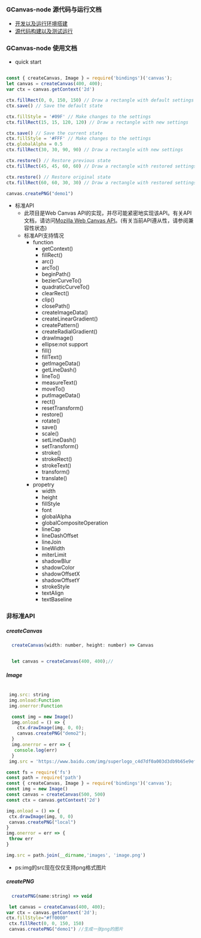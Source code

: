 ### GCanvas-node  源代码与运行文档

  * [开发以及运行环境搭建](./env/readme.md)
  * [源代码构建以及测试运行](./src/readme.md)

### GCanvas-node 使用文档

  * quick start
``` javascript
  
const { createCanvas, Image } = require('bindings')('canvas');
let canvas = createCanvas(400, 400);
var ctx = canvas.getContext('2d')

ctx.fillRect(0, 0, 150, 150) // Draw a rectangle with default settings
ctx.save() // Save the default state

ctx.fillStyle = '#09F' // Make changes to the settings
ctx.fillRect(15, 15, 120, 120) // Draw a rectangle with new settings

ctx.save() // Save the current state
ctx.fillStyle = '#FFF' // Make changes to the settings
ctx.globalAlpha = 0.5
ctx.fillRect(30, 30, 90, 90) // Draw a rectangle with new settings

ctx.restore() // Restore previous state
ctx.fillRect(45, 45, 60, 60) // Draw a rectangle with restored settings

ctx.restore() // Restore original state
ctx.fillRect(60, 60, 30, 30) // Draw a rectangle with restored settings

canvas.createPNG("demo1")
 ```

 * 标准API
   * 此项目是Web Canvas API的实现，并尽可能紧密地实现该API。有关API文档，请访问[Mozilla Web Canvas API](https://developer.mozilla.org/zh-CN/docs/Web/API/CanvasRenderingContext2D)。(有关当前API遵从性，请参阅兼容性状态)
   * 标准API支持情况
     * function
        - getContext()
        - fillRect() 
        - arc()
        - arcTo()
        - beginPath()
        - bezierCurveTo()
        - quadraticCurveTo()
        - clearRect()
        - clip()
        - closePath()
        - createImageData()
        - createLinearGradient()
        - createPattern()
        - createRadialGradient()
        - drawImage()
        - ellipse:not support
        - fill()
        - fillText() 
        - getImageData()
        - getLineDash()
        - lineTo()
        - measureText()
        - moveTo()
        - putImageData()
        - rect()
        - resetTransform()
        - restore()
        - rotate()
        - save()
        - scale()
        - setLineDash()
        - setTransform()
        - stroke()
        - strokeRect()
        - strokeText()
        - transform()
        - translate()
     * propetry
        - width
        - height
        - fillStyle
        - font
        - globalAlpha
        - globalCompositeOperation
        - lineCap
        - lineDashOffset
        - lineJoin
        - lineWidth
        - miterLimit
        - shadowBlur
        - shadowColor
        - shadowOffsetX
        - shadowOffsetY
        - strokeStyle
        - textAlign
        - textBaseline

   
### 非标准API
   ##### createCanvas
 ```javascript
   createCanvas(width: number, height: number) => Canvas
 ```    
 ``` javascript

   let canvas = createCanvas(400, 400);//
 ``` 
  
  ##### Image
 ``` javascript

  img.src: string
  img.onload:Function
  img.onerror:Function 

 ``` 

 ```javascript
   const img = new Image()
   img.onload = () => {
     ctx.drawImage(img, 0, 0);
     canvas.createPNG("demo2");
   }
   img.onerror = err => {
    console.log(err)
   }
  img.src = 'https://www.baidu.com/img/superlogo_c4d7df0a003d3db9b65e9ef0fe6da1ec.png?where=super'

 ```   
  
 ```javascript
 const fs = require('fs')
const path = require('path')
const { createCanvas, Image } = require('bindings')('canvas');
const img = new Image()
const canvas = createCanvas(500, 500)
const ctx = canvas.getContext('2d')

img.onload = () => {
  ctx.drawImage(img, 0, 0)
  canvas.createPNG("local")
}
img.onerror = err => {
  throw err
}

img.src = path.join(__dirname,'images', 'image.png')
 

 ```   
 * ps:img的src现在仅仅支持png格式图片

##### createPNG
 ```javascript
   createPNG(name:string) => void
 ```  
  ```javascript
   let canvas = createCanvas(400, 400);
  var ctx = canvas.getContext('2d');
  ctx.fillStyle="#ff0000"
   ctx.fillRect(0, 0, 150, 150) 
   canvas.createPNG("demo1") //生成一张png的图片
 ```  